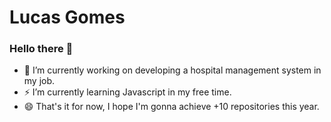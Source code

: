 # Lucas Gomes

### Hello there 👋

- 🔭 I’m currently working on developing a hospital management system in my job.
- ⚡ I’m currently learning Javascript in my free time.
- 😄 That's it for now, I hope I'm gonna achieve +10 repositories this year.

<!-- 
# Lucas Gomes

### Hello devs 👋

I’m currently learning React and node.js with the NLW event from rocketseat. 

I'm really excited to develop my first React app. 

That's it, see you space cowboy! 😄
 -->

<!--
**lucasgmsz/lucasgmsz** is a ✨ _special_ ✨ repository because its `README.md` (this file) appears on your GitHub profile.

Here are some ideas to get you started:

- 🔭 I’m currently working on ...
- 🌱 I’m currently learning ...
- 👯 I’m looking to collaborate on ...
- 🤔 I’m looking for help with ...
- 💬 Ask me about ...
- 📫 How to reach me: ...
- 😄 Pronouns: ...
- ⚡ Fun fact: ...
-->
